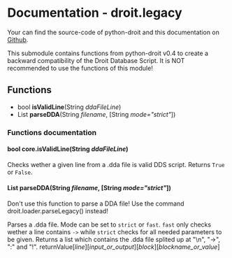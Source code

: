 # Documentation - droit.legacy
Your can find the source-code of python-droit and this documentation on [Github](https://github.com/jaybeejs/python-droit).

This submodule contains functions from python-droit v0.4 to create a backward compatibility of the Droit Database Script. It is NOT recommended to use the functions of this module!

## Functions
- bool **isValidLine**(String *ddaFileLine*)
- List **parseDDA**(String *filename*, \[String *mode="strict"*\])

### Functions documentation

#### bool core.isValidLine(String *ddaFileLine*)
Checks wether a given line from a .dda file is valid DDS script.
Returns `True` or `False`.

#### List parseDDA(String *filename*, \[String *mode="strict"*\])
Don't use this function to parse a DDA file! Use the command droit.loader.parseLegacy() instead!

Parses a .dda file. Mode can be set to `strict` or `fast`. `fast` only checks wether a line contains `->` while `strict` checks for all needed parameters to be given.
Returns a list which contains the .dda file splited up at "\n", "->", ":" and "!".
returnValue\[*line*\]\[*input_or_output*\]\[*block*\]\[*blockname_or_value*\]